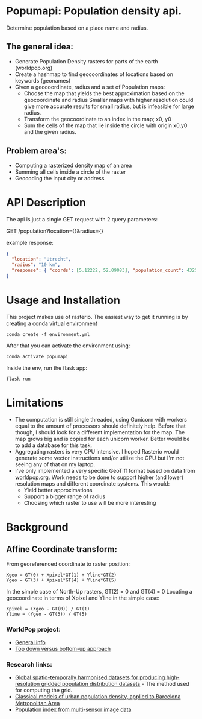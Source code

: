 # Popumapi: Population density api.

Determine population based on a place name and radius.

## The general idea:

- Generate Population Density rasters for parts of the earth (worldpop.org)
- Create a hashmap to find geocoordinates of locations based on keywords (geonames)
- Given a geocoordinate, radius and a set of Population maps:
  - Choose the map that yields the best approximation based on the geocoordinate and radius
    Smaller maps with higher resolution could give more accurate results for small radius, but is infeasible for large radius.
  - Transform the geocoordinate to an index in the map; x0, y0
  - Sum the cells of the map that lie inside the circle with origin x0,y0 and the given radius.

## Problem area's:

- Computing a rasterized density map of an area
- Summing all cells inside a circle of the raster
- Geocoding the input city or address

# API Description

The api is just a single GET request with 2 query parameters:

GET /population?location={}&radius={}

example response:

```json
{
  "location": "Utrecht",
  "radius": "10 km",
  "response": { "coords": [5.12222, 52.09083], "population_count": 432599 }
}
```

# Usage and Installation

This project makes use of rasterio. The easiest way to get it running is by creating a conda virtual environment

```
conda create -f environment.yml
```

After that you can activate the environment using:

```
conda activate popumapi
```

Inside the env, run the flask app:

```
flask run
```

# Limitations

- The computation is still single threaded, using Gunicorn with workers equal to the amount of processors should definitely help.
  Before that though, I should look for a different implementation for the map.
  The map grows big and is copied for each unicorn worker. Better would be to add a database for this task.
- Aggregating rasters is very CPU intensive.
  I hoped Rasterio would generate some vector instructions and/or utilize the GPU but I'm not seeing any of that on my laptop.
- I've only implemented a very specific GeoTiff format based on data from [worldpop.org](worldpop.org).
  Work needs to be done to support higher (and lower) resolution maps and different coordinate systems. This would:
  - Yield better approximations
  - Support a bigger range of radius
  - Choosing which raster to use will be more interesting

# Background

## Affine Coordinate transform:

From georeferenced coordinate to raster position:

```
Xgeo = GT(0) + Xpixel*GT(1) + Yline*GT(2)
Ygeo = GT(3) + Xpixel*GT(4) + Yline*GT(5)
```

In the simple case of North-Up rasters, GT(2) = 0 and GT(4) = 0
Locating a geocoordinate in terms of Xpixel and Yline in the simple case:

```
Xpixel = (Xgeo - GT(0)) / GT(1)
Yline = (Ygeo - GT(3)) / GT(5)
```

### WorldPop project:

- [General info](https://www.worldpop.org/methods/populations)
- [Top down versus bottom-up approach](https://www.worldpop.org/methods/populations)

### Research links:

- [Global spatio-temporally harmonised datasets for producing high-resolution gridded population distribution datasets](https://www.tandfonline.com/doi/full/10.1080/20964471.2019.1625151) - The method used for computing the grid.
- [Classical models of urban population density, applied to Barcelona Metropolitan Area](https://www.researchgate.net/publication/23730354_Classical_models_of_urban_population_density_The_case_of_Barcelona_Metropolitan_Area)
- [Population index from multi-sensor image data](https://www.tandfonline.com/doi/abs/10.1080/09595237500185051)
